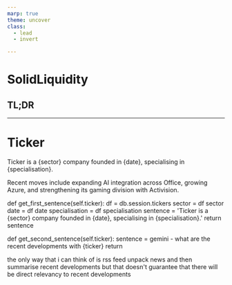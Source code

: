 ```yaml
---
marp: true
theme: uncover 
class:
  - lead
  - invert

---
```


# SolidLiquidity
 
## TL;DR

---

# Ticker

Ticker is a {sector} company founded in {date}, specialising in {specialisation}. 

Recent moves include expanding AI integration across Office, growing Azure, and strengthening its gaming division with Activision.

def get_first_sentence(self.ticker):
df = db.session.tickers
sector = df sector
date = df date
specialisation = df specialisation
sentence = 'Ticker is a {sector} company founded in {date}, specialising in {specialisation}.'
return sentence

def get_second_sentence(self.ticker):
sentence = gemini - what are the recent developments with {ticker}
return 

the only way that i can think of is rss feed unpack news and then summarise recent developments but that doesn't guarantee that there will be direct relevancy to recent developments